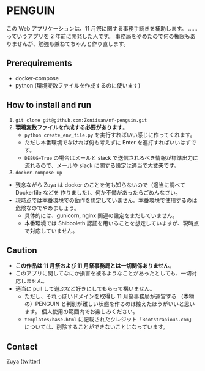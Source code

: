 # PENGUIN
この Web アプリケーションは、11 月祭に関する事務手続きを補助します。
……っていうアプリを 2 年前に開発した人です。
事務局をやめたので何の権限もありませんが、勉強も兼ねてちゃんと作り直します。

## Prerequirements
* docker-compose
* python (環境変数ファイルを作成するのに使います)

## How to install and run
1. `git clone git@github.com:Zoniisan/nf-penguin.git`
1. **環境変数ファイルを作成する必要があります**。
    * `python create_env_file.py` を実行すればいい感じに作ってくれます。
    * ただし本番環境でなければ何も考えずに Enter を連打すればいいはずです。
    * `DEBUG=True` の場合はメールと slack で送信されるべき情報が標準出力に
    流れるので、メールや slack に関する設定は適当で大丈夫です。
1. `docker-compose up`

* 残念ながら Zuya は docker のことを何も知らないので（適当に調べて Dockerfile などを
作りました）、何か不備があったらごめんなさい。
* 現時点では本番環境での動作を想定していません。本番環境で使用するのは危険なのでやめましょう。
    * 具体的には、gunicorn, nginx 関連の設定をまだしていません。
    * 本番環境では Shibboleth 認証を用いることを想定していますが、現時点で対応していません。

## Caution
* **この作品は 11 月祭および 11 月祭事務局とは一切関係ありません**。
* このアプリに関してなにか損害を被るようなことがあったとしても、一切対応しません。
* 適当に pull して遊ぶなど好きにしてもらって構いません。
    * ただし、それっぽいドメインを取得し 11 月祭事務局が運営する
    （本物の）PENGUIN と判別が難しい状態を作るのは控えたほうがいいと思います。
    個人使用の範囲内でお楽しみください。
    * `templates/base.html` に記載されたクレジット「`Bootstrapious.com`」
    については、削除することができないことになっています。


## Contact
Zuya ([twitter](https://twitter.com/Zoniichan))
